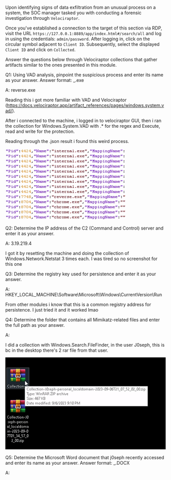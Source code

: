 
Upon identifying signs of data exfiltration from an unusual process on a system, the SOC manager tasked you with conducting a forensic investigation through `Velociraptor`.

Once you've established a connection to the target of this section via RDP, visit the URL `https://127.0.0.1:8889/app/index.html#/search/all` and log in using the credentials: `admin/password`. After logging in, click on the circular symbol adjacent to `Client ID`. Subsequently, select the displayed `Client ID` and click on `Collected`.

Answer the questions below through Velociraptor collections that gather artifacts similar to the ones presented in this module.

Q1: Using VAD analysis, pinpoint the suspicious process and enter its name as your answer. Answer format: _.exe

A: reverse.exe

Reading this i got more familiar with VAD and Velociraptor (https://docs.velociraptor.app/artifact_references/pages/windows.system.vad/).

After i connected to the machine, i logged in to velociraptor GUI, then i ran the collection for Windows.System.VAD with .* for the regex and Execute, read and write for the protection.

Reading through the .json result i found this weird process.

![](../../Img/Pasted%20image%2020250826192253.png)


Q2: Determine the IP address of the C2 (Command and Control) server and enter it as your answer.

A: 3.19.219.4

I got it by resetting the machine and doing the collection of Windows.Network.Netstat 3 times each. I was tired so no screenshot for this one

Q3: Determine the registry key used for persistence and enter it as your answer.

A: HKEY_LOCAL_MACHINE\Software\Microsoft\Windows\CurrentVersion\Run

From other modules i know that this is a common registry address for persistence. I just tried it and it worked lmao

Q4: Determine the folder that contains all Mimikatz-related files and enter the full path as your answer.

A: 

I did a collection with Windows.Search.FileFinder, in the user J0seph, this is bc in the desktop there's 2 rar file from that user.

![](../../Img/Pasted%20image%2020250826195156.png)



Q5: Determine the Microsoft Word document that j0seph recently accessed and enter its name as your answer. Answer format: _.DOCX

A:
